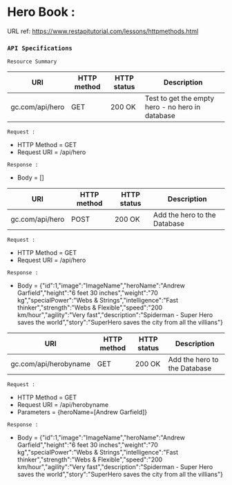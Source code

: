 # Hero Book :

URL ref:  https://www.restapitutorial.com/lessons/httpmethods.html

### `API Specifications`

`Resource Summary`


|   URI         |   HTTP method |    HTTP status    |   Description |
| ------------- | ------------- |  ---------------  | ------------- |           
| gc.com/api/hero | GET  |         200 OK          |       Test to get the empty hero - no hero in database       |           

`Request :`

 - HTTP Method = GET
 - Request URI = /api/hero

`Response :`
- Body = []

|   URI         |   HTTP method |    HTTP status    |   Description |
| ------------- | ------------- |  ---------------  | ------------- |
| gc.com/api/hero | POST  |         200 OK          |       Add the hero to the Database        |  

`Request :`

- HTTP Method = GET
- Request URI = /api/hero

`Response :`
-  Body = {"id":1,"image":"ImageName","heroName":"Andrew Garfield","height":"6 feet 30 inches","weight":"70 kg","specialPower":"Webs & Strings","intelligence":"Fast thinker","strength":"Webs & Flexible","speed":"200 km/hour","agility":"Very fast","description":"Spiderman - Super Hero saves the world","story":"SuperHero saves the city from all the villians"}


|   URI         |   HTTP method |    HTTP status    |   Description |
| ------------- | ------------- |  ---------------  | ------------- |
| gc.com/api/herobyname | GET |         200 OK          |       Add the hero to the Database        |  

`Request :`

- HTTP Method = GET
- Request URI = /api/herobyname
- Parameters = {heroName=[Andrew Garfield]}

`Response :`
-  Body = {"id":1,"image":"ImageName","heroName":"Andrew Garfield","height":"6 feet 30 inches","weight":"70 kg","specialPower":"Webs & Strings","intelligence":"Fast thinker","strength":"Webs & Flexible","speed":"200 km/hour","agility":"Very fast","description":"Spiderman - Super Hero saves the world","story":"SuperHero saves the city from all the villians"}




